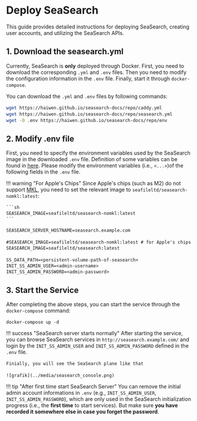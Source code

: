# Deploy SeaSearch

This guide provides detailed instructions for deploying SeaSearch, creating user accounts, and utilizing the SeaSearch APIs.

## 1. Download the seasearch.yml

Currently, SeaSearch is **only** deployed through Docker. First, you need to download the corresponding `.yml` and `.env` files. Then you need to modify the configuration information in the `.env` file. Finally, start it through `docker-compose`.

You can download the `.yml` and `.env` files by following commands:

```bash
wget https://haiwen.github.io/seasearch-docs/repo/caddy.yml
wget https://haiwen.github.io/seasearch-docs/repo/seasearch.yml
wget -O .env https://haiwen.github.io/seasearch-docs/repo/env
```

## 2. Modify .env file

First, you need to specify the environment variables used by the SeaSearch image in the downloaded `.env` file. Definition of some variables can be found in [here](../config/README.md). Please modify the environment variables (i.e., `<...>`) ​​of the following fields in the `.env` file.

!!! warning "For Apple's Chips"
    Since Apple's chips (such as M2) do not support [MKL](https://www.intel.com/content/www/us/en/developer/tools/oneapi/onemkl.html), you need to set the relevant image to `seafileltd/seasearch-nomkl:latest`:

    ```sh
    SEASEARCH_IMAGE=seafileltd/seasearch-nomkl:latest
    ```

```shell
SEASEARCH_SERVER_HOSTNAME=seasearch.example.com

#SEASEARCH_IMAGE=seafileltd/seasearch-nomkl:latest # for Apple's chips
SEASEARCH_IMAGE=seafileltd/seasearch:latest

SS_DATA_PATH=<persistent-volume-path-of-seasearch>
INIT_SS_ADMIN_USER=<admin-username>  
INIT_SS_ADMIN_PASSWORD=<admin-password>
```

## 3. Start the Service

After completing the above steps, you can start the service through the `docker-compose` command:

```shell
docker-compose up -d
```

!!! success "SeaSearch server starts normally"
    After starting the service, you can browse SeaSearch services in `http://seasearch.example.com/` and login by the `INIT_SS_ADMIN_USER` and `INIT_SS_ADMIN_PASSWORD` defined in the `.env` file. 
    
    Finially, you will see the SeaSearch plane like that

    ![grafik](../media/seasearch_console.png)

!!! tip "After first time start SeaSearch Server"
    You can remove the initial admin account informations in `.env` (e.g., `INIT_SS_ADMIN_USER`, `INIT_SS_ADMIN_PASSWORD`), which are only used in the SeaSearch initialization progress (i.e., the **first time** to start services). But make sure **you have recorded it somewhere else in case you forget the password**.
